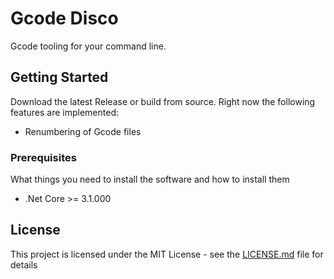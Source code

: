 # Gcode Disco

Gcode tooling for your command line.

## Getting Started

Download the latest Release or build from source. Right now the following features are implemented:

* Renumbering of Gcode files

### Prerequisites

What things you need to install the software and how to install them

* .Net Core >= 3.1.000

## License

This project is licensed under the MIT License - see the [LICENSE.md](LICENSE.md) file for details
